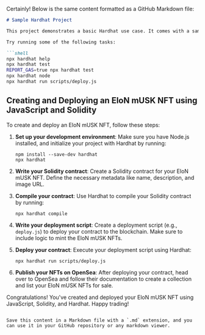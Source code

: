 Certainly! Below is the same content formatted as a GitHub Markdown file:

```markdown
# Sample Hardhat Project

This project demonstrates a basic Hardhat use case. It comes with a sample contract, a test for that contract, and a script that deploys that contract.

Try running some of the following tasks:

```shell
npx hardhat help
npx hardhat test
REPORT_GAS=true npx hardhat test
npx hardhat node
npx hardhat run scripts/deploy.js
```

## Creating and Deploying an EloN mUSK NFT using JavaScript and Solidity

To create and deploy an EloN mUSK NFT, follow these steps:

1. **Set up your development environment**: Make sure you have Node.js installed, and initialize your project with Hardhat by running:
    ```shell
    npm install --save-dev hardhat
    npx hardhat
    ```

2. **Write your Solidity contract**: Create a Solidity contract for your EloN mUSK NFT. Define the necessary metadata like name, description, and image URL.

3. **Compile your contract**: Use Hardhat to compile your Solidity contract by running:
    ```shell
    npx hardhat compile
    ```

4. **Write your deployment script**: Create a deployment script (e.g., `deploy.js`) to deploy your contract to the blockchain. Make sure to include logic to mint the EloN mUSK NFTs.

5. **Deploy your contract**: Execute your deployment script using Hardhat:
    ```shell
    npx hardhat run scripts/deploy.js
    ```

6. **Publish your NFTs on OpenSea**: After deploying your contract, head over to OpenSea and follow their documentation to create a collection and list your EloN mUSK NFTs for sale.

Congratulations! You've created and deployed your EloN mUSK NFT using JavaScript, Solidity, and Hardhat. Happy trading!
```

Save this content in a Markdown file with a `.md` extension, and you can use it in your GitHub repository or any markdown viewer.
